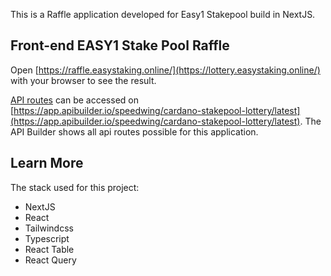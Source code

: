 This is a Raffle application developed for Easy1 Stakepool build in NextJS.

## Front-end EASY1 Stake Pool Raffle

Open [https://raffle.easystaking.online/](https://lottery.easystaking.online/) with your browser to see the result.

[API routes](https://app.apibuilder.io/speedwing/cardano-stakepool-lottery/latest) can be accessed on [https://app.apibuilder.io/speedwing/cardano-stakepool-lottery/latest](https://app.apibuilder.io/speedwing/cardano-stakepool-lottery/latest). The API Builder shows all api routes possible for this application.

## Learn More

The stack used for this project:

- NextJS
- React
- Tailwindcss
- Typescript
- React Table
- React Query
